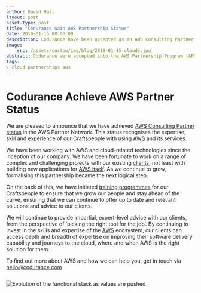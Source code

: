 ```yaml
---
author: David Hall
layout: post
asset-type: post
title: "Codurance Gain AWS Partnership Status"
date: 2019-01-15 00:00:00
description: Codurance have been accepted as an AWS Consulting Partner
image: 
    src: /assets/custom/img/blog/2019-01-15-clouds.jpg
abstract: Codurance were accepted into the AWS Partnership Program (APN) in December 2018.
tags: 
- cloud partnerships aws
---
```


# Codurance Achieve AWS Partner Status

We are pleased to announce that we have achieved [AWS Consulting Partner status](https://aws.amazon.com/partners/find/partnerdetails/?n=Codurance%20Ltd&id=001E000001dA58LIAS) in the AWS Partner Network. This status recognises the expertise, skill and experience of our Craftspeople with using [AWS](https://aws.amazon.com/) and its services.

We have been working with AWS and cloud-related technologies since the inception of our company. We have been fortunate to work on a range of complex and challenging projects with our existing [clients](clients/), not least with building new applications for [AWS itself](https://floor28.co.il/). As we continue to grow, formalising this partnership became the next logical step.

On the back of this, we have initiated [training programmes](https://aws.amazon.com/partners/training/) for our Craftspeople to ensure that we grow our people and stay ahead of the curve, ensuring that we can continue to offer up to date and relevant solutions and advice to our clients. 
 
We will continue to provide impartial, expert-level advice with our clients, from the perspective of ‘picking the right tool for the job’. By continuing to invest in the skills and expertise of the [AWS](https://aws.amazon.com/) ecosystem, our clients can access depth and breadth of expertise on improving their software delivery capability and journeys to the cloud, where and when AWS is the right solution for them.
 
To find out more about AWS and how we can help you, get in touch via <a href="mailto:hello@codurance.com">hello@codurance.com</a>


<p style="width: 550px; margin: 2em auto">
    <img src="{{site.baseurl}}/assets/custom/img/blog/the-functional-style/functional_stack_1.png" title="How the functional stack evolves as values are pushed on to it" alt="Evolution of the functional stack as values are pushed">
</p>

